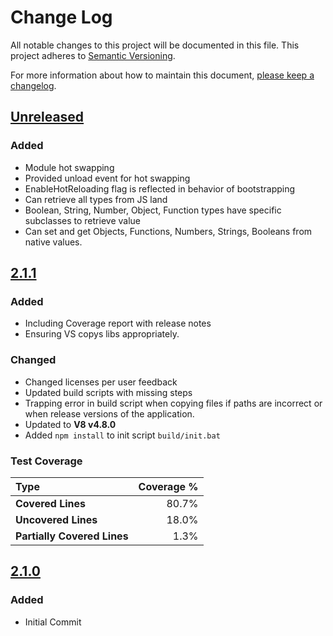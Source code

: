# Change Log
All notable changes to this project will be documented in this file.
This project adheres to [Semantic Versioning](http://semver.org/).

For more information about how to maintain this document, [please keep a changelog](http://keepachangelog.com).

## [Unreleased][unreleased]

### Added
* Module hot swapping 
* Provided unload event for hot swapping
* EnableHotReloading flag is reflected in behavior of bootstrapping
* Can retrieve all types from JS land
* Boolean, String, Number, Object, Function types have specific subclasses to retrieve value
* Can set and get Objects, Functions, Numbers, Strings, Booleans from native values. 

## [2.1.1][2.1.1]

### Added
* Including Coverage report with release notes
* Ensuring VS copys libs appropriately. 

### Changed
* Changed licenses per user feedback
* Updated build scripts with missing steps
* Trapping error in build script when copying files if paths are incorrect or when  release versions of the application. 
* Updated to **V8 v4.8.0**
* Added `npm install` to init script `build/init.bat`

### Test Coverage

| Type                        | Coverage % |
| :-------------------------- | ---------: | 
| **Covered Lines**           |      80.7% | 
| **Uncovered Lines**         |      18.0% | 
| **Partially Covered Lines** |       1.3% | 

## [2.1.0][2.1.0]

### Added
* Initial Commit

[unreleased]: https://github.com/OpenGneu/Flathead/compare/v2.1.1...HEAD
[2.1.1]: https://github.com/OpenGneu/Flathead/compare/v2.1.0...v2.1.1
[2.1.0]: https://github.com/OpenGneu/flathead/tree/v2.1.0